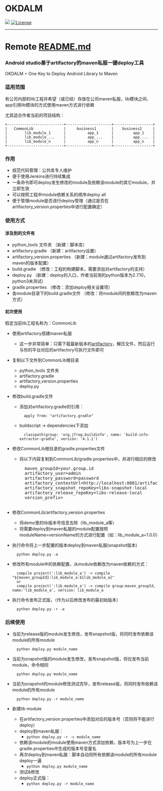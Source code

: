 # OKDALM
![](https://img.shields.io/badge/lastest_version-1.1-orange.svg)
[![License](https://img.shields.io/badge/license-Apache%202.0-blue.svg)](LICENSE)

----


# Remote [README.md](https://github.com/luckybilly/OKDALM/blob/master/README.md)
### Android studio基于artifactory的maven私服一键deploy工具

OKDALM = One Key to Deploy Android Library to Maven

### 适用范围

有公司内部的lib工程并希望（或已经）存放在公司maven私服，lib模块之间、app引用lib模块的方式使用maven方式进行依赖

尤其适合作者当前的项目结构：

    +--------------------------+---------------------+------------------+
    |   CommonLib              |     business1       |    business2     |
    |        lib_module_1      |          app_1      |         app_1    |
    |        lib_module_...    |          app_...    |         app_...  |
    |        lib_module_n      |          app_n      |         app_n    |
    +--------------------------+---------------------+------------------+
    
### 作用
- 规范代码管理：公共库专人维护
- 便于使用Jenkins进行持续集成
- 一条命令即可deploy发生修改的module及依赖该module的其它module，并立即生效
- 可以按照工程中module依赖关系的顺序deploy all
- 便于管理module是否进行deploy管理（通过是否在artifactory_version.properties中进行配置确定）

### 使用方式

#### 涉及到的文件有

- python_tools 文件夹          （新建：脚本库）
- artifactory.gradle          （新建：artifactory设置）
- artifactory_version.properties    （新建：module通过artifactory发布到maven的版本配置）
- build.gradle                （修改：工程的构建脚本，需要添加对artifactory的支持）
- deploy.py                     （新建：deploy的入口，作者当前用的python版本为2.7.10，python3未测试）
- gradle.properties             （修改：添加deploy相关设置项）
- 各module目录下的build.gradle文件 （修改：将module间的依赖改为maven方式）

#### 初次使用
假定当前lib工程名称为：CommonLib

- 使用artifactory搭建maven私服
    - 这一步非常简单：只需下载最新版本的[artifactory](https://www.jfrog.com/open-source)，解压文件，然后运行与你的平台对应的artifactory可执行文件即可
    
- 复制以下文件到CommonLib根目录
    - python_tools 文件夹
    - artifactory.gradle
    - artifactory_version.properties
    - deploy.py
- 修改build.gradle文件
    - 添加对artifactory.gradle的引用：
    
            apply from: "artifactory.gradle"
        
    - buildscript -> dependencies下添加
    
            classpath(group: 'org.jfrog.buildinfo', name: 'build-info-extractor-gradle', version: '4.1.1')
        
- 修改CommonLib根目录的gradle.properties文件
    - 将以下内容复制到CommonLib/gradle.properties中，并进行相应的修改
    
        <pre>
        maven_groupId=your.group.id
        artifactory_user=admin
        artifactory_password=password
        artifactory_contextUrl=http://localhost:8081/artifactory
        artifactory_snapshot_repoKey=libs-snapshot-local
        artifactory_release_repoKey=libs-release-local
        version_prefix=
        </pre>
        
- 修改CommonLib/artifactory_version.properties

    - 将demo里的lib版本号信息去除（lib_module_a等）
    - 将需要deploy到maven私服的module配置按照moduleName=versionName的方式进行配置（如：lib_module_a=1.0.0）
    
- 执行命令将上一步配置的版本deploy到maven私服(snapshot版本)
    
        python deploy.py -a
    
- 修改所有module中的依赖配置，从module依赖改为maven依赖的方式： 
    
        compile project(':lib_module_a') -> compile "${maven_groupId}:lib_module_a:${lib_module_a}"
        or
        compile project(':lib_module_a') -> compile group:maven_groupId, name:'lib_module_a', version: lib_module_a
        
- 执行命令发布正式版，（作为以后修改发布的最初始版本）

        python deploy.py -r -a

### 后续使用

- 当前为release版的module发生修改，发布snapshot版，将同时发布依赖该module的所有module
    
        python deploy.py module_name
        
- 当前为snapshot版的module发生修改，发布snapshot版，将仅发布当前module，命令相同

        python deploy.py module_name
        
- 当前为snapshot的module修改测试完毕，发布release版，将同时发布依赖该module的所有module

        python deploy.py -r module_name
        
        
- 新建lib module
    - 在artifactory_version.properties中添加对应的版本号（否则将不能进行deploy）
    - deploy到maven私服： 
        - <code>python deploy.py -r -c module_name</code>
    - 依赖该module的module使用maven方式添加依赖，版本号为上一步在gradle.properties中生成的版本号变量名
    - 再次deploy到maven私服：脚本自动将所有依赖该module的所有module deploy一遍
        - <code>python deploy.py module_name</code>
    - 测试&修改
    - deploy正式版：
        - <code>python deploy.py -r module_name</code>
        
        
        
